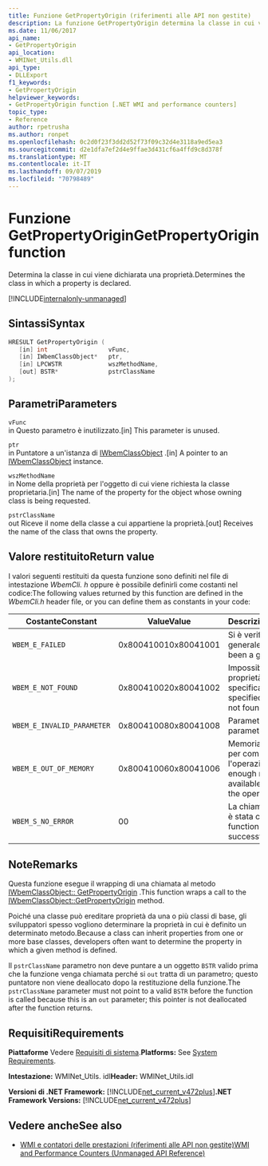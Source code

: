 ```yaml
---
title: Funzione GetPropertyOrigin (riferimenti alle API non gestite)
description: La funzione GetPropertyOrigin determina la classe in cui viene dichiarata una proprietà.
ms.date: 11/06/2017
api_name:
- GetPropertyOrigin
api_location:
- WMINet_Utils.dll
api_type:
- DLLExport
f1_keywords:
- GetPropertyOrigin
helpviewer_keywords:
- GetPropertyOrigin function [.NET WMI and performance counters]
topic_type:
- Reference
author: rpetrusha
ms.author: ronpet
ms.openlocfilehash: 0c2d0f23f3dd2d52f73f09c32d4e3118a9ed5ea3
ms.sourcegitcommit: d2e1dfa7ef2d4e9ffae3d431cf6a4ffd9c8d378f
ms.translationtype: MT
ms.contentlocale: it-IT
ms.lasthandoff: 09/07/2019
ms.locfileid: "70798489"
---
```

# <a name="getpropertyorigin-function"></a><span data-ttu-id="306c6-103">Funzione GetPropertyOrigin</span><span class="sxs-lookup"><span data-stu-id="306c6-103">GetPropertyOrigin function</span></span>

<span data-ttu-id="306c6-104">Determina la classe in cui viene dichiarata una proprietà.</span><span class="sxs-lookup"><span data-stu-id="306c6-104">Determines the class in which a property is declared.</span></span>

[!INCLUDE[internalonly-unmanaged](../../../../includes/internalonly-unmanaged.md)]

## <a name="syntax"></a><span data-ttu-id="306c6-105">Sintassi</span><span class="sxs-lookup"><span data-stu-id="306c6-105">Syntax</span></span>

```cpp
HRESULT GetPropertyOrigin (
   [in] int                 vFunc,
   [in] IWbemClassObject*   ptr,
   [in] LPCWSTR             wszMethodName,
   [out] BSTR*              pstrClassName
);
```

## <a name="parameters"></a><span data-ttu-id="306c6-106">Parametri</span><span class="sxs-lookup"><span data-stu-id="306c6-106">Parameters</span></span>

`vFunc`\
<span data-ttu-id="306c6-107">in Questo parametro è inutilizzato.</span><span class="sxs-lookup"><span data-stu-id="306c6-107">[in] This parameter is unused.</span></span>

`ptr`\
<span data-ttu-id="306c6-108">in Puntatore a un'istanza di [IWbemClassObject](/windows/desktop/api/wbemcli/nn-wbemcli-iwbemclassobject) .</span><span class="sxs-lookup"><span data-stu-id="306c6-108">[in] A pointer to an [IWbemClassObject](/windows/desktop/api/wbemcli/nn-wbemcli-iwbemclassobject) instance.</span></span>

`wszMethodName`\
<span data-ttu-id="306c6-109">in Nome della proprietà per l'oggetto di cui viene richiesta la classe proprietaria.</span><span class="sxs-lookup"><span data-stu-id="306c6-109">[in] The name of the property for the object whose owning class is being requested.</span></span>

`pstrClassName`\
<span data-ttu-id="306c6-110">out Riceve il nome della classe a cui appartiene la proprietà.</span><span class="sxs-lookup"><span data-stu-id="306c6-110">[out] Receives the name of the class that owns the property.</span></span>

## <a name="return-value"></a><span data-ttu-id="306c6-111">Valore restituito</span><span class="sxs-lookup"><span data-stu-id="306c6-111">Return value</span></span>

<span data-ttu-id="306c6-112">I valori seguenti restituiti da questa funzione sono definiti nel file di intestazione *WbemCli. h* oppure è possibile definirli come costanti nel codice:</span><span class="sxs-lookup"><span data-stu-id="306c6-112">The following values returned by this function are defined in the *WbemCli.h* header file, or you can define them as constants in your code:</span></span>

|<span data-ttu-id="306c6-113">Costante</span><span class="sxs-lookup"><span data-stu-id="306c6-113">Constant</span></span>  |<span data-ttu-id="306c6-114">Value</span><span class="sxs-lookup"><span data-stu-id="306c6-114">Value</span></span>  |<span data-ttu-id="306c6-115">Descrizione</span><span class="sxs-lookup"><span data-stu-id="306c6-115">Description</span></span>  |
|---------|---------|---------|
|`WBEM_E_FAILED` | <span data-ttu-id="306c6-116">0x80041001</span><span class="sxs-lookup"><span data-stu-id="306c6-116">0x80041001</span></span> | <span data-ttu-id="306c6-117">Si è verificato un errore generale.</span><span class="sxs-lookup"><span data-stu-id="306c6-117">There has been a general failure.</span></span> |
|`WBEM_E_NOT_FOUND` | <span data-ttu-id="306c6-118">0x80041002</span><span class="sxs-lookup"><span data-stu-id="306c6-118">0x80041002</span></span> | <span data-ttu-id="306c6-119">Impossibile trovare la proprietà specificata.</span><span class="sxs-lookup"><span data-stu-id="306c6-119">The specified property was not found.</span></span> |
|`WBEM_E_INVALID_PARAMETER` | <span data-ttu-id="306c6-120">0x80041008</span><span class="sxs-lookup"><span data-stu-id="306c6-120">0x80041008</span></span> | <span data-ttu-id="306c6-121">Parametro non valido.</span><span class="sxs-lookup"><span data-stu-id="306c6-121">A parameter is not valid.</span></span> |
|`WBEM_E_OUT_OF_MEMORY` | <span data-ttu-id="306c6-122">0x80041006</span><span class="sxs-lookup"><span data-stu-id="306c6-122">0x80041006</span></span> | <span data-ttu-id="306c6-123">Memoria insufficiente per completare l'operazione.</span><span class="sxs-lookup"><span data-stu-id="306c6-123">Not enough memory is available to complete the operation.</span></span> |
|`WBEM_S_NO_ERROR` | <span data-ttu-id="306c6-124">0</span><span class="sxs-lookup"><span data-stu-id="306c6-124">0</span></span> | <span data-ttu-id="306c6-125">La chiamata di funzione è stata completata.</span><span class="sxs-lookup"><span data-stu-id="306c6-125">The function call was successful.</span></span>  |

## <a name="remarks"></a><span data-ttu-id="306c6-126">Note</span><span class="sxs-lookup"><span data-stu-id="306c6-126">Remarks</span></span>

<span data-ttu-id="306c6-127">Questa funzione esegue il wrapping di una chiamata al metodo [IWbemClassObject:: GetPropertyOrigin](/windows/desktop/api/wbemcli/nf-wbemcli-iwbemclassobject-getpropertyorigin) .</span><span class="sxs-lookup"><span data-stu-id="306c6-127">This function wraps a call to the [IWbemClassObject::GetPropertyOrigin](/windows/desktop/api/wbemcli/nf-wbemcli-iwbemclassobject-getpropertyorigin) method.</span></span>

<span data-ttu-id="306c6-128">Poiché una classe può ereditare proprietà da una o più classi di base, gli sviluppatori spesso vogliono determinare la proprietà in cui è definito un determinato metodo.</span><span class="sxs-lookup"><span data-stu-id="306c6-128">Because a class can inherit properties from one or more base classes, developers often want to determine the property in which a given method is defined.</span></span>

<span data-ttu-id="306c6-129">Il `pstrClassName` parametro non deve puntare a un oggetto `BSTR` valido prima che la funzione venga chiamata perché si `out` tratta di un parametro; questo puntatore non viene deallocato dopo la restituzione della funzione.</span><span class="sxs-lookup"><span data-stu-id="306c6-129">The `pstrClassName` parameter must not point to a valid `BSTR` before the function is called because this is an `out` parameter; this pointer is not deallocated after the function returns.</span></span>

## <a name="requirements"></a><span data-ttu-id="306c6-130">Requisiti</span><span class="sxs-lookup"><span data-stu-id="306c6-130">Requirements</span></span>

<span data-ttu-id="306c6-131">**Piattaforme** Vedere [Requisiti di sistema](../../get-started/system-requirements.md).</span><span class="sxs-lookup"><span data-stu-id="306c6-131">**Platforms:** See [System Requirements](../../get-started/system-requirements.md).</span></span>

<span data-ttu-id="306c6-132">**Intestazione:** WMINet_Utils. idl</span><span class="sxs-lookup"><span data-stu-id="306c6-132">**Header:** WMINet_Utils.idl</span></span>

<span data-ttu-id="306c6-133">**Versioni di .NET Framework:** [!INCLUDE[net_current_v472plus](../../../../includes/net-current-v472plus.md)]</span><span class="sxs-lookup"><span data-stu-id="306c6-133">**.NET Framework Versions:** [!INCLUDE[net_current_v472plus](../../../../includes/net-current-v472plus.md)]</span></span>

## <a name="see-also"></a><span data-ttu-id="306c6-134">Vedere anche</span><span class="sxs-lookup"><span data-stu-id="306c6-134">See also</span></span>

- [<span data-ttu-id="306c6-135">WMI e contatori delle prestazioni (riferimenti alle API non gestite)</span><span class="sxs-lookup"><span data-stu-id="306c6-135">WMI and Performance Counters (Unmanaged API Reference)</span></span>](index.md)
